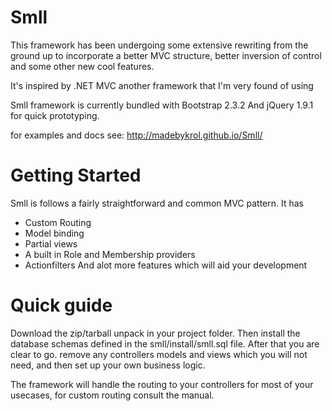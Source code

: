 Smll
==== 
This framework has been undergoing some extensive rewriting from the ground up
to incorporate a better MVC structure, better inversion of control and some other new cool features.

It's inspired by .NET MVC another framework that I'm very found of using

Smll framework is currently bundled with Bootstrap 2.3.2 
And jQuery 1.9.1 for quick prototyping.

for examples and docs see: http://madebykrol.github.io/Smll/

Getting Started
====
Smll is follows a fairly straightforward and common MVC pattern.
It has
- Custom Routing
- Model binding
- Partial views
- A built in Role and Membership providers
- Actionfilters 
And alot more features which will aid your development

Quick guide
===
Download the zip/tarball unpack in your project folder.
Then install the database schemas defined in the smll/install/smll.sql file.
After that you are clear to go. remove any controllers models and views which you will not need, and then set up your own business logic.

The framework will handle the routing to your controllers for most of your usecases, for custom routing
consult the manual.
